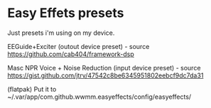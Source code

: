 # Easy Effets presets

Just presets i'm using on my device.


EEGuide+Exciter (outout device preset) - source https://github.com/cab404/framework-dsp

Masc NPR Voice + Noise Reduction (input device preset) - source https://gist.github.com/jtrv/47542c8be6345951802eebcf9dc7da31


(flatpak) Put it to ~/.var/app/com.github.wwmm.easyeffects/config/easyeffects/
